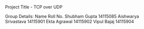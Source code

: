 Project Title - TCP over UDP

Group Details:
Name                  Roll No.
Shubham Gupta         14115085
Aishwarya Srivastava  14115901
Ekta Agrawal          14115902
Vipul Bajaj           14115904
